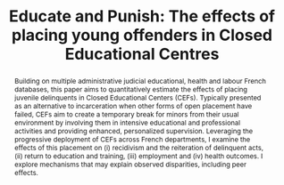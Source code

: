 ---
title: "Educate and Punish: The effects of placing young offenders in Closed Educational Centres"
collection: research
#category: wip
#date: 2024-01-01
authors: "Alexandre Touw"
#venue: "(Job Market Paper)"
permalink: /research/CEF
#excerpt: "This paper uses administrative data to study the effects of placement in Closed Educational Centres (CEFs)."
toggle_abstract: true
abstract: >
  Building on multiple administrative judicial educational, health and labour French databases, this paper aims to quantitatively estimate the effects of placing juvenile delinquents in Closed Educational Centers (CEFs). Typically presented as an alternative to incarceration when other forms of open placement have failed, CEFs aim to create a temporary break for minors from their usual environment by involving them in intensive educational and professional activities and providing enhanced, personalized supervision. Leveraging the progressive deployment of CEFs across French departments, I examine the effects of this placement on (i) recidivism and the reiteration of delinquent acts, (ii) return to education and training, (iii) employment and (iv) health outcomes. I explore mechanisms that may explain observed disparities, including peer effects.
---
